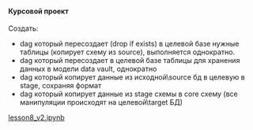 #### Курсовой проект
Создать:
* dag который пересоздает (drop if exists) в целевой базе нужные таблицы (копирует схему из source), выполняется однократно.
* dag который пересоздает в целевой базе таблицы для хранения данных в модели data vault, однократно
* dag который копирует данные из исходной\source бд в целевую в stage, сохраняя формат
* dag который копирует данные из stage схемы в core схему (все манипуляции происходят на целевой\target БД)

[lesson8_v2.ipynb](https://drive.google.com/file/d/1OMKHY6mBkkf3BZok7Rsc1iUPxH3G-A_l/view?usp=sharing)
